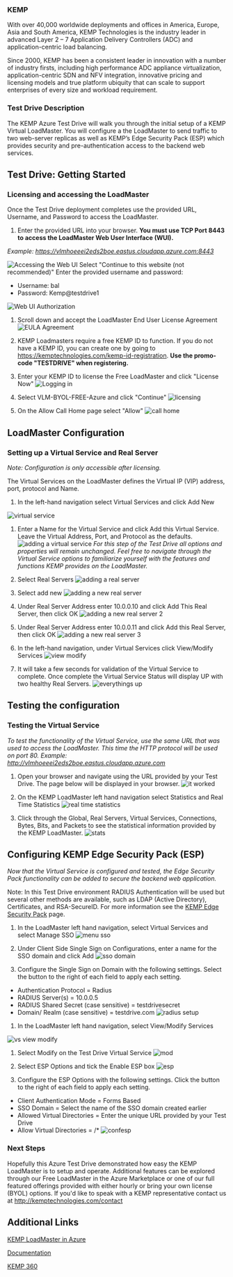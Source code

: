 ### KEMP

With over 40,000 worldwide deployments and offices in America, Europe, Asia and South America, KEMP Technologies is the industry leader in advanced Layer 2 – 7 Application Delivery Controllers (ADC) and application-centric load balancing.

Since 2000, KEMP has been a consistent leader in innovation with a number of industry firsts, including high performance ADC appliance virtualization, application-centric SDN and NFV integration, innovative pricing and licensing models and true platform ubiquity that can scale to support enterprises of every size and workload requirement.

### Test Drive Description

The KEMP Azure Test Drive will walk you through the initial setup of a KEMP Virtual LoadMaster. You will configure a the LoadMaster to send traffic to two web-server replicas as well as KEMP’s Edge Security Pack (ESP) which provides security and pre-authentication access to the backend web services.

## Test Drive: Getting Started

### Licensing and accessing the LoadMaster

Once the Test Drive deployment completes use the provided URL, Username, and Password to access the LoadMaster.

1. Enter the provided URL into your browser. **You must use TCP Port 8443 to access the LoadMaster Web User Interface (WUI).**

*Example: https://vlmhoeeei2eds2boe.eastus.cloudapp.azure.com:8443*

![Accessing the Web UI](https://github.com/KEMPtechnologies/azure-test-drive/raw/master/images/access.png "Entering the Web UI")
Select "Continue to this website (not recommended)"
Enter the provided username and password:

 * Username: bal
 * Password: Kemp@testdrive1

![Web UI Authorization](https://github.com/KEMPtechnologies/azure-test-drive/raw/master/images/auth.png "Accessing the Web UI")

1. Scroll down and accept the LoadMaster End User License Agreement
![EULA Agreement](https://github.com/KEMPtechnologies/azure-test-drive/raw/master/images/eula.png "EULA Agreement")


1. KEMP Loadmasters require a free KEMP ID to function. If you do not have a KEMP ID, you can create one by going to https://kemptechnologies.com/kemp-id-registration. **Use the promo-code "TESTDRIVE" when registering.**


1. Enter your KEMP ID to license the Free LoadMaster and click "License Now"
![Logging in](https://github.com/KEMPtechnologies/azure-test-drive/raw/master/images/login.png "Logging in")


1. Select VLM-BYOL-FREE-Azure and click "Continue"
![licensing](https://github.com/KEMPtechnologies/azure-test-drive/raw/master/images/license.png "licensing")

1. On the Allow Call Home page select "Allow"
![call home](https://github.com/KEMPtechnologies/azure-test-drive/raw/master/images/call_home.png "call home")

## LoadMaster Configuration

### Setting up a Virtual Service and Real Server

*Note: Configuration is only accessible after licensing.*

The Virtual Services on the LoadMaster defines the Virtual IP (VIP) address, port, protocol and Name.

1. In the left-hand navigation select Virtual Services and click Add New

![virtual service](https://github.com/KEMPtechnologies/azure-test-drive/raw/master/images/vs.png "Virutal Service")


1. Enter a Name for the Virtual Service and click Add this Virtual Service. Leave the Virtual Address, Port, and Protocol as the defaults.
![adding a virtual service](https://github.com/KEMPtechnologies/azure-test-drive/raw/master/images/adding_vs.png "adding a virtual service")
*For this step of the Test Drive all options and properties will remain unchanged.  Feel free to navigate through the Virtual Service options to familiarize yourself with the features and functions KEMP provides on the LoadMaster.*


1. Select Real Servers
![adding a real server](https://github.com/KEMPtechnologies/azure-test-drive/raw/master/images/rs.png "adding a real server")


1. Select add new
![adding a new real server](https://github.com/KEMPtechnologies/azure-test-drive/raw/master/images/add_new.png "adding a new real server")


1. Under Real Server Address enter 10.0.0.10 and click Add This Real Server, then click OK
![adding a new real server 2](https://github.com/KEMPtechnologies/azure-test-drive/raw/master/images/adding_real_server_step2.png "adding a new real server 2")


1. Under Real Server Address enter 10.0.0.11 and click Add this Real Server, then click OK
![adding a new real server 3](https://github.com/KEMPtechnologies/azure-test-drive/raw/master/images/adding_real_server_step3.png "adding a new real server 3")


1. In the left-hand navigation, under Virtual Services click View/Modify Services
![view modify](https://github.com/KEMPtechnologies/azure-test-drive/raw/master/images/view_modify.png "view modify virtual services")


1. It will take a few seconds for validation of the Virtual Service to complete.  Once complete the Virtual Service Status will display UP with two healthy Real Servers.
![everythings up](https://github.com/KEMPtechnologies/azure-test-drive/raw/master/images/everythings_up.png "everythings up")


## Testing the configuration

### Testing the Virtual Service

*To test the functionality of the Virtual Service, use the same URL that was used to access the LoadMaster. This time the HTTP protocol will be used on port 80. Example: http://vlmhoeeei2eds2boe.eastus.cloudapp.azure.com*


1. Open your browser and navigate using the URL provided by your Test Drive.  The page below will be displayed in your browser.
![it worked](https://github.com/KEMPtechnologies/azure-test-drive/raw/master/images/itworked.png "it worked")


1. On the KEMP LoadMaster left hand navigation select Statistics and Real Time Statistics
![real time statistics](https://github.com/KEMPtechnologies/azure-test-drive/raw/master/images/rts.png "real time statistics")


1. Click through the Global, Real Servers, Virtual Services, Connections, Bytes, Bits, and Packets to see the statistical information provided by the KEMP LoadMaster.
![stats](https://github.com/KEMPtechnologies/azure-test-drive/raw/master/images/stats.png "your stats")


## Configuring KEMP Edge Security Pack (ESP)

*Now that the Virtual Service is configured and tested, the Edge Security Pack functionality can be added to secure the backend web application.*

Note: In this Test Drive environment RADIUS Authentication will be used but several other methods are available, such as LDAP (Active Directory), Certificates, and RSA-SecureID. For more information see the [KEMP Edge Security Pack](https://kemptechnologies.com/microsoft-load-balancing/microsoft-forefront-tmg-replacement/) page.

1. In the LoadMaster left hand navigation, select Virtual Services and select Manage SSO
![menu sso](https://github.com/KEMPtechnologies/azure-test-drive/raw/master/images/menu_sso.png "menu sso")


1. Under Client Side Single Sign on Configurations, enter a name for the SSO domain and click Add
![sso domain](https://github.com/KEMPtechnologies/azure-test-drive/raw/master/images/sso_domain.png "sso domain")


1. Configure the Single Sign on Domain with the following settings. Select the button to the right of each field to apply each setting.

  * Authentication Protocol = Radius
  * RADIUS Server(s) = 10.0.0.5
  * RADIUS Shared Secret (case sensitive) = testdrivesecret
  * Domain/ Realm (case sensitive) = testdrive.com 
![radius setup](https://github.com/KEMPtechnologies/azure-test-drive/raw/master/images/radius_setup.png "radius_setup")


1. In the LoadMaster left hand navigation, select View/Modify Services

![vs view modify](https://github.com/KEMPtechnologies/azure-test-drive/raw/master/images/vs_view_modify.png "vs view modify")


1. Select Modify on the Test Drive Virtual Service
![mod](https://github.com/KEMPtechnologies/azure-test-drive/raw/master/images/mod.png "mod")


1. Select ESP Options and tick the Enable ESP box
![esp](https://github.com/KEMPtechnologies/azure-test-drive/raw/master/images/esp2.png "esp2")


1. Configure the ESP Options with the following settings. Click the button to the right of each field to apply each setting.

  * Client Authentication Mode = Forms Based
  * SSO Domain = Select the name of the SSO domain created earlier
  * Allowed Virtual Directories = Enter the unique URL provided by your Test Drive
  * Allow Virtual Directories = /\*
![confesp](https://github.com/KEMPtechnologies/azure-test-drive/raw/master/images/confesp.png "confesp")


### Next Steps

Hopefully this Azure Test Drive demonstrated how easy the KEMP LoadMaster is to setup and operate.  Additional features can be explored through our Free LoadMaster in the Azure Marketplace or one of our full featured offerings provided with either hourly or bring your own license (BYOL) options. If you'd like to speak with a KEMP representative contact us at http://kemptechnologies.com/contact

## Additional Links
 
[KEMP LoadMaster in Azure](https://kemptechnologies.com/azure/) 

[Documentation](https://kemptechnologies.com/loadMaster-documentation)

[KEMP 360](https://kemptechnologies.com/kemp360/application-network-optimization-performance-management/)
